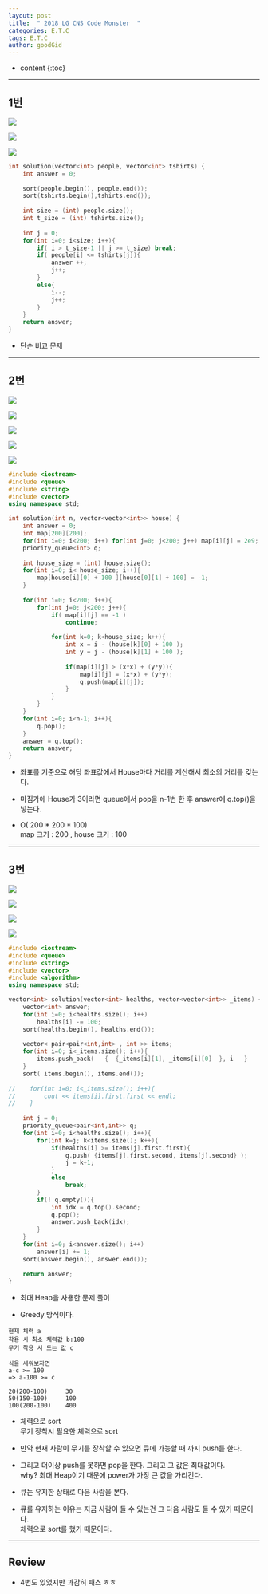 ```yaml
---
layout: post
title:  " 2018 LG CNS Code Monster  "
categories: E.T.C
tags: E.T.C
author: goodGid
---
```

* content
{:toc}







---

## 1번

![](/assets/img/posts/lg_cns_code_monster_1_1.png)

![](/assets/img/posts/lg_cns_code_monster_1_2.png)

![](/assets/img/posts/lg_cns_code_monster_1_3.png)



``` cpp
int solution(vector<int> people, vector<int> tshirts) {
    int answer = 0;
    
    sort(people.begin(), people.end());
    sort(tshirts.begin(),tshirts.end());
    
    int size = (int) people.size();
    int t_size = (int) tshirts.size();
    
    int j = 0;
    for(int i=0; i<size; i++){
        if( i > t_size-1 || j >= t_size) break;
        if( people[i] <= tshirts[j]){
            answer ++;
            j++;
        }
        else{
            i--;
            j++;
        }
    }
    return answer;
}
```

* 단순 비교 문제

---


## 2번

![](/assets/img/posts/lg_cns_code_monster_2_1.png)

![](/assets/img/posts/lg_cns_code_monster_2_2.png)

![](/assets/img/posts/lg_cns_code_monster_2_3.png)

![](/assets/img/posts/lg_cns_code_monster_2_4.png)

![](/assets/img/posts/lg_cns_code_monster_2_5.png)


``` cpp
#include <iostream>
#include <queue>
#include <string>
#include <vector>
using namespace std;

int solution(int n, vector<vector<int>> house) {
    int answer = 0;
    int map[200][200];
    for(int i=0; i<200; i++) for(int j=0; j<200; j++) map[i][j] = 2e9;
    priority_queue<int> q;
    
    int house_size = (int) house.size();
    for(int i=0; i< house_size; i++){
        map[house[i][0] + 100 ][house[0][1] + 100] = -1;
    }
    
    for(int i=0; i<200; i++){
        for(int j=0; j<200; j++){
            if( map[i][j] == -1 )
                continue;
            
            for(int k=0; k<house_size; k++){
                int x = i - (house[k][0] + 100 );
                int y = j - (house[k][1] + 100 );
                
                if(map[i][j] > (x*x) + (y*y)){
                    map[i][j] = (x*x) + (y*y);
                    q.push(map[i][j]);
                }
            }
        }
    }
    for(int i=0; i<n-1; i++){
        q.pop();
    }
    answer = q.top();
    return answer;
}
```

* 좌표를 기준으로 해당 좌표값에서 House마다 거리를 계산해서 최소의 거리를 갖는다.

* 마짐가에 House가 3이라면 queue에서 pop을 n-1번 한 후 answer에 q.top()을 넣는다.

* O( 200 * 200 * 100) <br> map 크기 : 200 , house 크기 : 100 


---

## 3번

![](/assets/img/posts/lg_cns_code_monster_3_1.png)

![](/assets/img/posts/lg_cns_code_monster_3_2.png)

![](/assets/img/posts/lg_cns_code_monster_3_3.png)

![](/assets/img/posts/lg_cns_code_monster_3_4.png)



``` cpp
#include <iostream>
#include <queue>
#include <string>
#include <vector>
#include <algorithm>
using namespace std;

vector<int> solution(vector<int> healths, vector<vector<int>> _items) {
    vector<int> answer;
    for(int i=0; i<healths.size(); i++)
        healths[i] -= 100;
    sort(healths.begin(), healths.end());
    
    vector< pair<pair<int,int> , int >> items;
    for(int i=0; i<_items.size(); i++){
        items.push_back(   {  {_items[i][1], _items[i][0]  }, i   }     );
    }
    sort( items.begin(), items.end());
    
//    for(int i=0; i<_items.size(); i++){
//        cout << items[i].first.first << endl;
//    }
    
    int j = 0;
    priority_queue<pair<int,int>> q;
    for(int i=0; i<healths.size(); i++){
        for(int k=j; k<items.size(); k++){
            if(healths[i] >= items[j].first.first){
                q.push( {items[j].first.second, items[j].second} );
                j = k+1;
            }
            else
                break;
        }
        if(! q.empty()){
            int idx = q.top().second;
            q.pop();
            answer.push_back(idx);
        }
    }
    for(int i=0; i<answer.size(); i++)
        answer[i] += 1;
    sort(answer.begin(), answer.end());
    
    return answer;
}
```

* 최대 Heap을 사용한 문제 풀이

* Greedy 방식이다.


```
현재 체력 a
착용 시 최소 체력값 b:100
무기 착용 시 드는 값 c 

식을 세워보자면
a-c >= 100
=> a-100 >= c

20(200-100)     30
50(150-100)     100
100(200-100)    400
```

* 체력으로 sort <br> 무기 장착시 필요한 체력으로 sort

* 만약 현재 사람이 무기를 장착할 수 있으면 큐에 가능할 때 까지 push를 한다.

* 그리고 더이상 push를 못하면 pop을 한다. 그리고 그 값은 최대값이다. <br> why? 최대 Heap이기 때문에 power가 가장 큰 값을 가리킨다.

* 큐는 유지한 상태로 다음 사람을 본다.

* 큐를 유지하는 이유는 지금 사람이 들 수 있는건 그 다음 사람도 들 수 있기 때문이다. <br> 체력으로 sort를 했기 때문이다.

---

## Review

* 4번도 있었지만 과감히 패스 ㅎㅎ